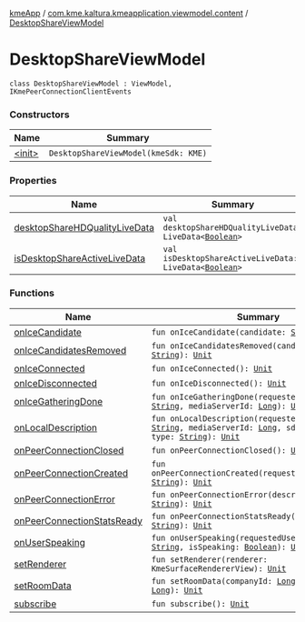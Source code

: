 [kmeApp](../../index.md) / [com.kme.kaltura.kmeapplication.viewmodel.content](../index.md) / [DesktopShareViewModel](./index.md)

# DesktopShareViewModel

`class DesktopShareViewModel : ViewModel, IKmePeerConnectionClientEvents`

### Constructors

| Name | Summary |
|---|---|
| [&lt;init&gt;](-init-.md) | `DesktopShareViewModel(kmeSdk: KME)` |

### Properties

| Name | Summary |
|---|---|
| [desktopShareHDQualityLiveData](desktop-share-h-d-quality-live-data.md) | `val desktopShareHDQualityLiveData: LiveData<`[`Boolean`](https://kotlinlang.org/api/latest/jvm/stdlib/kotlin/-boolean/index.html)`>` |
| [isDesktopShareActiveLiveData](is-desktop-share-active-live-data.md) | `val isDesktopShareActiveLiveData: LiveData<`[`Boolean`](https://kotlinlang.org/api/latest/jvm/stdlib/kotlin/-boolean/index.html)`>` |

### Functions

| Name | Summary |
|---|---|
| [onIceCandidate](on-ice-candidate.md) | `fun onIceCandidate(candidate: `[`String`](https://kotlinlang.org/api/latest/jvm/stdlib/kotlin/-string/index.html)`): `[`Unit`](https://kotlinlang.org/api/latest/jvm/stdlib/kotlin/-unit/index.html) |
| [onIceCandidatesRemoved](on-ice-candidates-removed.md) | `fun onIceCandidatesRemoved(candidates: `[`String`](https://kotlinlang.org/api/latest/jvm/stdlib/kotlin/-string/index.html)`): `[`Unit`](https://kotlinlang.org/api/latest/jvm/stdlib/kotlin/-unit/index.html) |
| [onIceConnected](on-ice-connected.md) | `fun onIceConnected(): `[`Unit`](https://kotlinlang.org/api/latest/jvm/stdlib/kotlin/-unit/index.html) |
| [onIceDisconnected](on-ice-disconnected.md) | `fun onIceDisconnected(): `[`Unit`](https://kotlinlang.org/api/latest/jvm/stdlib/kotlin/-unit/index.html) |
| [onIceGatheringDone](on-ice-gathering-done.md) | `fun onIceGatheringDone(requestedUserIdStream: `[`String`](https://kotlinlang.org/api/latest/jvm/stdlib/kotlin/-string/index.html)`, mediaServerId: `[`Long`](https://kotlinlang.org/api/latest/jvm/stdlib/kotlin/-long/index.html)`): `[`Unit`](https://kotlinlang.org/api/latest/jvm/stdlib/kotlin/-unit/index.html) |
| [onLocalDescription](on-local-description.md) | `fun onLocalDescription(requestedUserIdStream: `[`String`](https://kotlinlang.org/api/latest/jvm/stdlib/kotlin/-string/index.html)`, mediaServerId: `[`Long`](https://kotlinlang.org/api/latest/jvm/stdlib/kotlin/-long/index.html)`, sdp: `[`String`](https://kotlinlang.org/api/latest/jvm/stdlib/kotlin/-string/index.html)`, type: `[`String`](https://kotlinlang.org/api/latest/jvm/stdlib/kotlin/-string/index.html)`): `[`Unit`](https://kotlinlang.org/api/latest/jvm/stdlib/kotlin/-unit/index.html) |
| [onPeerConnectionClosed](on-peer-connection-closed.md) | `fun onPeerConnectionClosed(): `[`Unit`](https://kotlinlang.org/api/latest/jvm/stdlib/kotlin/-unit/index.html) |
| [onPeerConnectionCreated](on-peer-connection-created.md) | `fun onPeerConnectionCreated(requestedUserIdStream: `[`String`](https://kotlinlang.org/api/latest/jvm/stdlib/kotlin/-string/index.html)`): `[`Unit`](https://kotlinlang.org/api/latest/jvm/stdlib/kotlin/-unit/index.html) |
| [onPeerConnectionError](on-peer-connection-error.md) | `fun onPeerConnectionError(description: `[`String`](https://kotlinlang.org/api/latest/jvm/stdlib/kotlin/-string/index.html)`): `[`Unit`](https://kotlinlang.org/api/latest/jvm/stdlib/kotlin/-unit/index.html) |
| [onPeerConnectionStatsReady](on-peer-connection-stats-ready.md) | `fun onPeerConnectionStatsReady(reports: `[`String`](https://kotlinlang.org/api/latest/jvm/stdlib/kotlin/-string/index.html)`): `[`Unit`](https://kotlinlang.org/api/latest/jvm/stdlib/kotlin/-unit/index.html) |
| [onUserSpeaking](on-user-speaking.md) | `fun onUserSpeaking(requestedUserIdStream: `[`String`](https://kotlinlang.org/api/latest/jvm/stdlib/kotlin/-string/index.html)`, isSpeaking: `[`Boolean`](https://kotlinlang.org/api/latest/jvm/stdlib/kotlin/-boolean/index.html)`): `[`Unit`](https://kotlinlang.org/api/latest/jvm/stdlib/kotlin/-unit/index.html) |
| [setRenderer](set-renderer.md) | `fun setRenderer(renderer: KmeSurfaceRendererView): `[`Unit`](https://kotlinlang.org/api/latest/jvm/stdlib/kotlin/-unit/index.html) |
| [setRoomData](set-room-data.md) | `fun setRoomData(companyId: `[`Long`](https://kotlinlang.org/api/latest/jvm/stdlib/kotlin/-long/index.html)`, roomId: `[`Long`](https://kotlinlang.org/api/latest/jvm/stdlib/kotlin/-long/index.html)`): `[`Unit`](https://kotlinlang.org/api/latest/jvm/stdlib/kotlin/-unit/index.html) |
| [subscribe](subscribe.md) | `fun subscribe(): `[`Unit`](https://kotlinlang.org/api/latest/jvm/stdlib/kotlin/-unit/index.html) |
